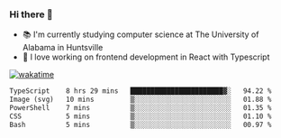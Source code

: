 ### Hi there 👋

- 📚 I'm currently studying computer science at The University of Alabama in Huntsville
- 🔭 I love working on frontend development in React with Typescript

[![wakatime](https://wakatime.com/badge/user/b5c44ac9-032b-4e67-a6d5-1044b80d90bd.svg)](https://wakatime.com/@b5c44ac9-032b-4e67-a6d5-1044b80d90bd)

<!--START_SECTION:waka-->

```txt
TypeScript    8 hrs 29 mins   ███████████████████████▓░   94.22 %
Image (svg)   10 mins         ▒░░░░░░░░░░░░░░░░░░░░░░░░   01.88 %
PowerShell    7 mins          ▒░░░░░░░░░░░░░░░░░░░░░░░░   01.35 %
CSS           5 mins          ▒░░░░░░░░░░░░░░░░░░░░░░░░   01.10 %
Bash          5 mins          ▒░░░░░░░░░░░░░░░░░░░░░░░░   00.97 %
```

<!--END_SECTION:waka-->

<!--
**salsajeries/salsajeries** is a ✨ _special_ ✨ repository because its `README.md` (this file) appears on your GitHub profile.

Here are some ideas to get you started:

- 🔭 I’m currently working on ...
- 🌱 I’m currently learning ...
- 👯 I’m looking to collaborate on ...
- 🤔 I’m looking for help with ...
- 💬 Ask me about ...
- 📫 How to reach me: ...
- 😄 Pronouns: ...
- ⚡ Fun fact: ...
-->
